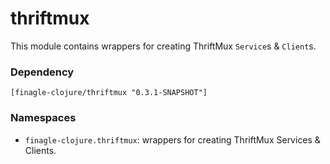 # thriftmux

This module contains wrappers for creating ThriftMux `Service`s & `Client`s.

### Dependency

    [finagle-clojure/thriftmux "0.3.1-SNAPSHOT"]


### Namespaces

* `finagle-clojure.thriftmux`: wrappers for creating ThriftMux Services & Clients.
